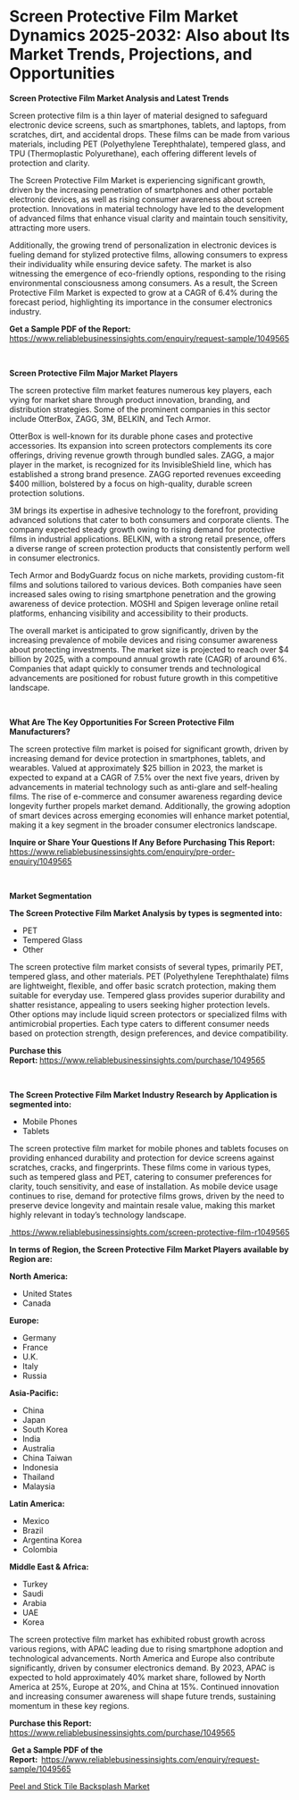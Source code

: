<p><h1>Screen Protective Film Market Dynamics 2025-2032: Also about Its Market Trends, Projections, and Opportunities</h1></p><p><strong>Screen Protective Film Market Analysis and Latest Trends</strong></p>
<p><p>Screen protective film is a thin layer of material designed to safeguard electronic device screens, such as smartphones, tablets, and laptops, from scratches, dirt, and accidental drops. These films can be made from various materials, including PET (Polyethylene Terephthalate), tempered glass, and TPU (Thermoplastic Polyurethane), each offering different levels of protection and clarity.</p><p>The Screen Protective Film Market is experiencing significant growth, driven by the increasing penetration of smartphones and other portable electronic devices, as well as rising consumer awareness about screen protection. Innovations in material technology have led to the development of advanced films that enhance visual clarity and maintain touch sensitivity, attracting more users. </p><p>Additionally, the growing trend of personalization in electronic devices is fueling demand for stylized protective films, allowing consumers to express their individuality while ensuring device safety. The market is also witnessing the emergence of eco-friendly options, responding to the rising environmental consciousness among consumers. As a result, the Screen Protective Film Market is expected to grow at a CAGR of 6.4% during the forecast period, highlighting its importance in the consumer electronics industry.</p></p>
<p><strong>Get a Sample PDF of the Report:&nbsp;</strong> <a href="https://www.reliablebusinessinsights.com/enquiry/request-sample/1049565?utm_campaign=2302&utm_medium=2&utm_source=Github&utm_content=ia&utm_term=04042025&utm_id=screen-protective-film">https://www.reliablebusinessinsights.com/enquiry/request-sample/1049565</a></p>
<p>&nbsp;</p>
<p><strong>Screen Protective Film Major Market Players</strong></p>
<p><p>The screen protective film market features numerous key players, each vying for market share through product innovation, branding, and distribution strategies. Some of the prominent companies in this sector include OtterBox, ZAGG, 3M, BELKIN, and Tech Armor.</p><p>OtterBox is well-known for its durable phone cases and protective accessories. Its expansion into screen protectors complements its core offerings, driving revenue growth through bundled sales. ZAGG, a major player in the market, is recognized for its InvisibleShield line, which has established a strong brand presence. ZAGG reported revenues exceeding $400 million, bolstered by a focus on high-quality, durable screen protection solutions.</p><p>3M brings its expertise in adhesive technology to the forefront, providing advanced solutions that cater to both consumers and corporate clients. The company expected steady growth owing to rising demand for protective films in industrial applications. BELKIN, with a strong retail presence, offers a diverse range of screen protection products that consistently perform well in consumer electronics.</p><p>Tech Armor and BodyGuardz focus on niche markets, providing custom-fit films and solutions tailored to various devices. Both companies have seen increased sales owing to rising smartphone penetration and the growing awareness of device protection. MOSHI and Spigen leverage online retail platforms, enhancing visibility and accessibility to their products.</p><p>The overall market is anticipated to grow significantly, driven by the increasing prevalence of mobile devices and rising consumer awareness about protecting investments. The market size is projected to reach over $4 billion by 2025, with a compound annual growth rate (CAGR) of around 6%. Companies that adapt quickly to consumer trends and technological advancements are positioned for robust future growth in this competitive landscape.</p></p>
<p>&nbsp;</p>
<p><strong>What Are The Key Opportunities For Screen Protective Film Manufacturers?</strong></p>
<p><p>The screen protective film market is poised for significant growth, driven by increasing demand for device protection in smartphones, tablets, and wearables. Valued at approximately $25 billion in 2023, the market is expected to expand at a CAGR of 7.5% over the next five years, driven by advancements in material technology such as anti-glare and self-healing films. The rise of e-commerce and consumer awareness regarding device longevity further propels market demand. Additionally, the growing adoption of smart devices across emerging economies will enhance market potential, making it a key segment in the broader consumer electronics landscape.</p></p>
<p><strong>Inquire or Share Your Questions If Any Before Purchasing This Report:</strong> <a href="https://www.reliablebusinessinsights.com/enquiry/pre-order-enquiry/1049565?utm_campaign=2302&utm_medium=2&utm_source=Github&utm_content=ia&utm_term=04042025&utm_id=screen-protective-film">https://www.reliablebusinessinsights.com/enquiry/pre-order-enquiry/1049565</a></p>
<p>&nbsp;</p>
<p><strong>Market Segmentation</strong></p>
<p><strong>The Screen Protective Film Market Analysis by types is segmented into:</strong></p>
<p><ul><li>PET</li><li>Tempered Glass</li><li>Other</li></ul></p>
<p><p>The screen protective film market consists of several types, primarily PET, tempered glass, and other materials. PET (Polyethylene Terephthalate) films are lightweight, flexible, and offer basic scratch protection, making them suitable for everyday use. Tempered glass provides superior durability and shatter resistance, appealing to users seeking higher protection levels. Other options may include liquid screen protectors or specialized films with antimicrobial properties. Each type caters to different consumer needs based on protection strength, design preferences, and device compatibility.</p></p>
<p><strong>Purchase this Report:&nbsp;</strong><a href="https://www.reliablebusinessinsights.com/purchase/1049565?utm_campaign=2302&utm_medium=2&utm_source=Github&utm_content=ia&utm_term=04042025&utm_id=screen-protective-film">https://www.reliablebusinessinsights.com/purchase/1049565</a></p>
<p>&nbsp;</p>
<p><strong>The Screen Protective Film Market Industry Research by Application is segmented into:</strong></p>
<p><ul><li>Mobile Phones</li><li>Tablets</li></ul></p>
<p><p>The screen protective film market for mobile phones and tablets focuses on providing enhanced durability and protection for device screens against scratches, cracks, and fingerprints. These films come in various types, such as tempered glass and PET, catering to consumer preferences for clarity, touch sensitivity, and ease of installation. As mobile device usage continues to rise, demand for protective films grows, driven by the need to preserve device longevity and maintain resale value, making this market highly relevant in today’s technology landscape.</p></p>
<p><a href="https://www.reliablebusinessinsights.com/screen-protective-film-r1049565?utm_campaign=2302&utm_medium=2&utm_source=Github&utm_content=ia&utm_term=04042025&utm_id=screen-protective-film">&nbsp;https://www.reliablebusinessinsights.com/screen-protective-film-r1049565</a></p>
<p><strong>In terms of Region, the Screen Protective Film Market Players available by Region are:</strong></p>
<p>
    <p> <strong> North America: </strong>
        <ul>
            <li>United States</li>
            <li>Canada</li>
        </ul>
        </p> 
    <p> <strong> Europe: </strong>
        <ul>
            <li>Germany</li>
            <li>France</li>
            <li>U.K.</li>
            <li>Italy</li>
            <li>Russia</li>
        </ul>
        </p> 
    <p> <strong> Asia-Pacific: </strong>
        <ul>
            <li>China</li>
            <li>Japan</li>
            <li>South Korea</li>
            <li>India</li>
            <li>Australia</li>
            <li>China Taiwan</li>
            <li>Indonesia</li>
            <li>Thailand</li>
            <li>Malaysia</li>
        </ul>
        </p> 
    <p> <strong> Latin America: </strong>
        <ul>
            <li>Mexico</li>
            <li>Brazil</li>
            <li>Argentina Korea</li>
            <li>Colombia</li>
        </ul>
        </p> 
    <p> <strong> Middle East & Africa: </strong>
        <ul>
            <li>Turkey</li>
            <li>Saudi</li>
            <li>Arabia</li>
            <li>UAE</li>
            <li>Korea</li>
        </ul>
    </p>
    </p>
<p><p>The screen protective film market has exhibited robust growth across various regions, with APAC leading due to rising smartphone adoption and technological advancements. North America and Europe also contribute significantly, driven by consumer electronics demand. By 2023, APAC is expected to hold approximately 40% market share, followed by North America at 25%, Europe at 20%, and China at 15%. Continued innovation and increasing consumer awareness will shape future trends, sustaining momentum in these key regions.</p></p>
<p><strong>Purchase this Report: </strong><a href="https://www.reliablebusinessinsights.com/purchase/1049565?utm_campaign=2302&utm_medium=2&utm_source=Github&utm_content=ia&utm_term=04042025&utm_id=screen-protective-film">https://www.reliablebusinessinsights.com/purchase/1049565</a></p>
<p>&nbsp;<strong>Get a Sample PDF of the Report:&nbsp;&nbsp;</strong><a href="https://www.reliablebusinessinsights.com/enquiry/request-sample/1049565?utm_campaign=2302&utm_medium=2&utm_source=Github&utm_content=ia&utm_term=04042025&utm_id=screen-protective-film">https://www.reliablebusinessinsights.com/enquiry/request-sample/1049565</a></p>
<p><strong></strong></p>
<p><p><a href="https://github.com/NarcisoFerry/Market-Research-Report-List-2/blob/main/peel-and-stick-tile-backsplash-market.md?utm_campaign=2302&utm_medium=2&utm_source=Github&utm_content=ia&utm_term=04042025&utm_id=screen-protective-film">Peel and Stick Tile Backsplash Market</a></p></p>